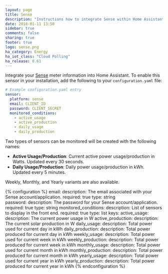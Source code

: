 ```yaml
---
layout: page
title: Sense
description: "Instructions how to integrate Sense within Home Assistant."
date: 2018-01-11 13:50
sidebar: true
comments: false
sharing: true
footer: true
logo: sense.png
ha_category: Energy
ha_iot_class: "Cloud Polling"
ha_release: 0.61
---
```



Integrate your [Sense](https://sense.com) meter information into Home Assistant. 
To enable this sensor in your installation, add the following to your `configuration.yaml` file:

```yaml
# Example configuration.yaml entry
sensor:
  platform: sense
  email: CLIENT_ID
  password: CLIENT_SECRET
  monitored_conditions:
    - active_usage
    - active_production
    - daily_usage
    - daily_production
```

Two types of sensors can be monitored will be created with the following names:
- **Active Usage/Production**: Current active power usage/production in Watts. Updated every 30 seconds.
- **Daily Usage/Production**: Daily power usage/production in kWh. Updated every 5 minutes.

Weekly, Monthly, and Yearly variants are also available.

{% configuration %}
email:
  description: The email associated with your Sense account/application.
  required: true
  type: string  
password:
  description: The password for your Sense account/application.
  required: true
  type: string
monitored_conditions:
  description: List of sensors to display in the front end.
  required: true
  type: list
  keys:
    active_usage:
      description: The current power usage in W
    active_production:
      description: The current solar production in W
    daily_usage:
      description: Total power used for current day in kWh
    daily_production:
      description: Total power produced for current day in kWh
    weekly_usage:
      description: Total power used for current week in kWh
    weekly_production:
      description: Total power produced for current week in kWh
    monthly_usage:
      description: Total power used for current month in kWh
    monthly_production:
      description: Total power produced for current month in kWh
    yearly_usage:
      description: Total power used for current year in kWh
    yearly_production:
      description: Total power produced for current year in kWh
{% endconfiguration %}
